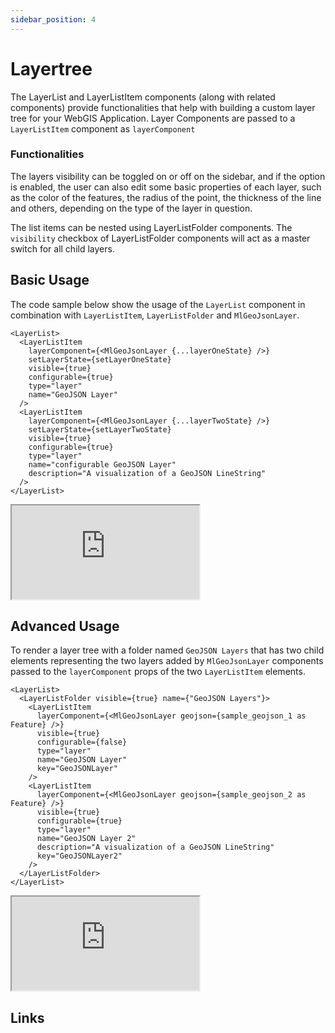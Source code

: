 ```yaml
---
sidebar_position: 4
---
```


# Layertree

The LayerList and LayerListItem components (along with related components) provide functionalities that help with building a custom layer tree for your WebGIS Application.
Layer Components are passed to a `LayerListItem` component as `layerComponent`

### Functionalities

The layers visibility can be toggled on or off on the sidebar, and if the option is enabled, the user can also edit some basic properties of each layer, such as the color of the features, the radius of the point, the thickness of the line and others, depending on the type of the layer in question.

The list items can be nested using LayerListFolder components. The `visibility` checkbox of LayerListFolder components will act as a master switch for all child layers.

## Basic Usage

The code sample below show the usage of the `LayerList` component in combination with `LayerListItem`, `LayerListFolder` and `MlGeoJsonLayer`.

```tsx
<LayerList>
  <LayerListItem
    layerComponent={<MlGeoJsonLayer {...layerOneState} />}
    setLayerState={setLayerOneState}
    visible={true}
    configurable={true}
    type="layer"
    name="GeoJSON Layer"
  />
  <LayerListItem
    layerComponent={<MlGeoJsonLayer {...layerTwoState} />}
    setLayerState={setLayerTwoState}
    visible={true}
    configurable={true}
    type="layer"
    name="configurable GeoJSON Layer"
    description="A visualization of a GeoJSON LineString"
  />
</LayerList>
```

<iframe
  id="iframe--core-maplibremap--style-change-config"
  title="Style Change Config"
  src="https://mapcomponents.github.io/react-map-components-maplibre/iframe.html?args=&id=uicomponents-layerlist--geo-json-layer-example&viewMode=story"
  allowfullscreen=""
  loading="lazy"
  style={{ width: "100%", height: "500px", border: "0px none" }}
></iframe>

## Advanced Usage

To render a layer tree with a folder named `GeoJSON Layers` that has two child elements representing the two layers added by `MlGeoJsonLayer` components passed to the `layerComponent` props of the two `LayerListItem` elements.

```tsx
<LayerList>
  <LayerListFolder visible={true} name={"GeoJSON Layers"}>
    <LayerListItem
      layerComponent={<MlGeoJsonLayer geojson={sample_geojson_1 as Feature} />}
      visible={true}
      configurable={false}
      type="layer"
      name="GeoJSON Layer"
      key="GeoJSONLayer"
    />
    <LayerListItem
      layerComponent={<MlGeoJsonLayer geojson={sample_geojson_2 as Feature} />}
      visible={true}
      configurable={true}
      type="layer"
      name="GeoJSON Layer 2"
      description="A visualization of a GeoJSON LineString"
      key="GeoJSONLayer2"
    />
  </LayerListFolder>
</LayerList>
```

<iframe
  id="iframe--core-maplibremap--style-change-config"
  title="Style Change Config"
  src="https://mapcomponents.github.io/react-map-components-maplibre/iframe.html?viewMode=story&amp;id=uicomponents-layerlist--folder-example"
  allowfullscreen=""
  loading="lazy"
  style={{ width: "100%", height: "500px", border: "0px none" }}
></iframe>

<!-- <iframe
  id="iframe--core-maplibremap--style-change-config"
  title="Style Change Config"
  src="https://mapcomponents.github.io/react-map-components-maplibre/iframe.html?viewMode=story&amp;id=uicomponents-layerlist--vectortile-example"
  allowfullscreen=""
  loading="lazy"
  style={{ width: "100%", height: "500px", border: "0px none" }}
></iframe> -->

## Links
